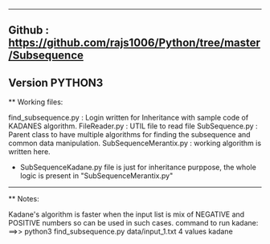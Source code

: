 -------------------------------------------------------------------------------------------------------------------------------
Github : https://github.com/rajs1006/Python/tree/master/Subsequence
-------------------------------------------------------------------------------------------------------------------------------
Version PYTHON3
-------------------------------------------------------------------------------------------------------------------------------
** Working files:

find_subsequence.py  : Login written for Inheritance with sample code of KADANES algorithm.
FileReader.py  : UTIL file to read file
SubSequence.py : Parent class to have multiple algorithms for finding the subsequence and common data manipulation.
SubSequenceMerantix.py : working algorithm is written here.

* SubSequenceKadane.py file is just for inheritance purppose, the whole logic is present in "SubSequenceMerantix.py" 
-------------------------------------------------------------------------------------------------------------------

** Notes: 

Kadane's algorithm is faster when the input list is mix of NEGATIVE and POSITIVE numbers so can be used in such cases.
command to run kadane:                                              									
==>>	python3 find_subsequence.py data/input_1.txt 4 values kadane
       

